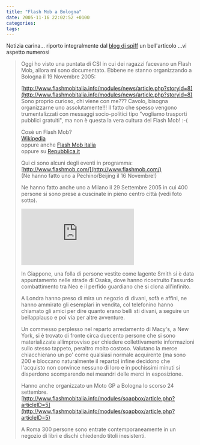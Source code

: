 ```yaml
---
title: "Flash Mob a Bologna"
date: 2005-11-16 22:02:52 +0100
categories: 
tags: 
---
```


Notizia carina... riporto integralmente dal [blog di spiff](http://www.sofarsogeek.org/blog/2005/10/flash-mob-3/) un bell'articolo ...vi aspetto numerosi

> Oggi ho visto una puntata di CSI in cui dei ragazzi facevano un Flash Mob, allora mi sono documentato. Ebbene ne stanno organizzando a Bologna il 19 Novembre 2005: 
>
> [http://www.flashmobitalia.info/modules/news/article.php?storyid=8](http://www.flashmobitalia.info/modules/news/article.php?storyid=8)
> Sono proprio curioso, chi viene con me??? Cavolo, bisogna organizzarne uno assolutamente!!! Il fatto che spesso vengono trumentalizzati con messaggi socio-politici tipo "vogliamo trasporti pubblici gratuiti", ma non è questa la vera cultura del Flash Mob! :-(
>
> Cosè un Flash Mob?  
> [Wikipedia](http://en.wikipedia.org/wiki/Flash_mob)  
> oppure anche [Flash Mob italia](http://www.flashmobitalia.info/modules/soapbox/article.php?articleID=1)  
> oppure su [Repubblica.it](http://www.repubblica.it/2003/g/sezioni/cronaca/flashmob/flashmob/flashmob.html) 
> 
> Qui ci sono alcuni degli eventi in programma:  
> [http://www.flashmob.com/](http://www.flashmob.com/)  
> (Ne hanno fatto uno a Pechino/Beijing il 16 Novembre!) 
>
> Ne hanno fatto anche uno a Milano il 29 Settembre 2005 in cui 400 persone si sono prese a cuscinate in pieno centro città (vedi foto sotto). 
> 
> ![Flash mob di Milano](http://www.pigmag.com//gallery/main.php?g2_view=core.DownloadItem&g2_itemId=3742&g2_serialNumber=1&g2_GALLERYSID=cc9429521a225f1eff1417ac882dbdec) 
> 
> In Giappone, una folla di persone vestite come lagente Smith si è data appuntamento nelle strade di Osaka, dove hanno ricostruito l'assurdo combattimento tra Neo e il perfido guardiano che si clona all'infinito.
>
> A Londra hanno preso di mira un negozio di divani, sofà e affini, ne hanno ammirato gli esemplari in vendita, col telefonino hanno chiamato gli amici per dire quanto erano belli sti divani, a seguire un bellapplauso e poi via per altre avventure. 
>
> Un commesso perplesso nel reparto arredamento di Macy's, a New York, si è trovato di fronte circa duecento persone che si sono materializzate allimprovviso per chiedere collettivamente informazioni sullo stesso tappeto, peraltro molto costoso. Valutano la merce chiacchierano un po' come qualsiasi normale acquirente (ma sono 200 e bloccano naturalmente il reparto) infine decidono che l'acquisto non convince nessuno di loro e in pochissimi minuti si disperdono scomparendo nei meandri delle merci in esposizione. 
> 
> Hanno anche organizzato un Moto GP a Bologna lo scorso 24 settembre.   
> [http://www.flashmobitalia.info/modules/soapbox/article.php?articleID=5](http://www.flashmobitalia.info/modules/soapbox/article.php?articleID=5)
> 
> A Roma 300 persone sono entrate contemporaneamente in un negozio di libri e dischi chiedendo titoli inesistenti.


